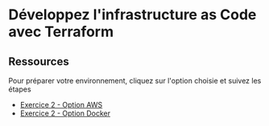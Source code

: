 # Développez l'infrastructure as Code avec Terraform

## Ressources
Pour préparer votre environnement, cliquez sur l'option choisie et suivez les étapes

- [Exercice 2 - Option AWS](./exo-2/aws/README.md)
- [Exercice 2 - Option Docker](./exo-2/docker/README.md)

